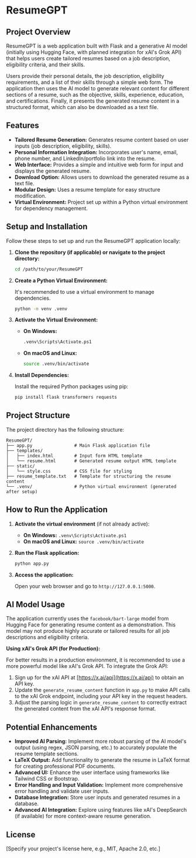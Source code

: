 # ResumeGPT

## Project Overview

ResumeGPT is a web application built with Flask and a generative AI model (initially using Hugging Face, with planned integration for xAI's Grok API) that helps users create tailored resumes based on a job description, eligibility criteria, and their skills.

Users provide their personal details, the job description, eligibility requirements, and a list of their skills through a simple web form. The application then uses the AI model to generate relevant content for different sections of a resume, such as the objective, skills, experience, education, and certifications. Finally, it presents the generated resume content in a structured format, which can also be downloaded as a text file.

## Features

*   **Tailored Resume Generation:** Generates resume content based on user inputs (job description, eligibility, skills).
*   **Personal Information Integration:** Incorporates user's name, email, phone number, and LinkedIn/portfolio link into the resume.
*   **Web Interface:** Provides a simple and intuitive web form for input and displays the generated resume.
*   **Download Option:** Allows users to download the generated resume as a text file.
*   **Modular Design:** Uses a resume template for easy structure modification.
*   **Virtual Environment:** Project set up within a Python virtual environment for dependency management.

## Setup and Installation

Follow these steps to set up and run the ResumeGPT application locally:

1.  **Clone the repository (if applicable) or navigate to the project directory:**

    ```bash
    cd /path/to/your/ResumeGPT
    ```

2.  **Create a Python Virtual Environment:**

    It's recommended to use a virtual environment to manage dependencies.

    ```bash
    python -m venv .venv
    ```

3.  **Activate the Virtual Environment:**

    *   **On Windows:**

        ```bash
        .venv\Scripts\Activate.ps1
        ```

    *   **On macOS and Linux:**

        ```bash
        source .venv/bin/activate
        ```

4.  **Install Dependencies:**

    Install the required Python packages using pip:

    ```bash
    pip install flask transformers requests
    ```

## Project Structure

The project directory has the following structure:

```
ResumeGPT/
├── app.py                # Main Flask application file
├── templates/
│   ├── index.html        # Input form HTML template
│   └── resume.html       # Generated resume output HTML template
├── static/
│   └── style.css         # CSS file for styling
├── resume_template.txt   # Template for structuring the resume content
└── .venv/                # Python virtual environment (generated after setup)
```

## How to Run the Application

1.  **Activate the virtual environment** (if not already active):

    *   **On Windows:** `.venv\Scripts\Activate.ps1`
    *   **On macOS and Linux:** `source .venv/bin/activate`

2.  **Run the Flask application:**

    ```bash
    python app.py
    ```

3.  **Access the application:**

    Open your web browser and go to `http://127.0.0.1:5000`.

## AI Model Usage

The application currently uses the `facebook/bart-large` model from Hugging Face for generating resume content as a demonstration. This model may not produce highly accurate or tailored results for all job descriptions and eligibility criteria.

**Using xAI's Grok API (for Production):**

For better results in a production environment, it is recommended to use a more powerful model like xAI's Grok API. To integrate the Grok API:

1.  Sign up for the xAI API at [https://x.ai/api](https://x.ai/api) to obtain an API key.
2.  Update the `generate_resume_content` function in `app.py` to make API calls to the xAI Grok endpoint, including your API key in the request headers.
3.  Adjust the parsing logic in `generate_resume_content` to correctly extract the generated content from the xAI API's response format.

## Potential Enhancements

*   **Improved AI Parsing:** Implement more robust parsing of the AI model's output (using regex, JSON parsing, etc.) to accurately populate the resume template sections.
*   **LaTeX Output:** Add functionality to generate the resume in LaTeX format for creating professional PDF documents.
*   **Advanced UI:** Enhance the user interface using frameworks like Tailwind CSS or Bootstrap.
*   **Error Handling and Input Validation:** Implement more comprehensive error handling and validate user inputs.
*   **Database Integration:** Store user inputs and generated resumes in a database.
*   **Advanced AI Integration:** Explore using features like xAI's DeepSearch (if available) for more context-aware resume generation.

## License

[Specify your project's license here, e.g., MIT, Apache 2.0, etc.] 